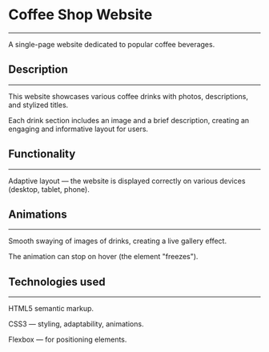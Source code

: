 # **Coffee Shop Website**
---
A single-page website dedicated to popular coffee beverages.

## **Description**
---
This website showcases various coffee drinks with photos, descriptions, and stylized titles. 

Each drink section includes an image and a brief description, creating an engaging and informative layout for users.

## **Functionality**
---
Adaptive layout — the website is displayed correctly on various devices (desktop, tablet, phone).

## **Animations**
---
Smooth swaying of images of drinks, creating a live gallery effect.

The animation can stop on hover (the element "freezes").

## **Technologies used**
---
HTML5 semantic markup.

CSS3 — styling, adaptability, animations.

Flexbox — for positioning elements.
